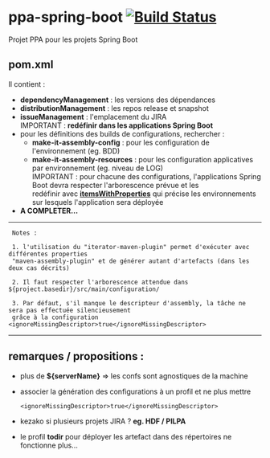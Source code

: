 ppa-spring-boot [![Build Status](http://jenkins.agrica.loc/buildStatus/icon?job=socle/ci-SOCLE-PPA-spring-boot-master)](http://jenkins.agrica.loc/job/ditw/job/socle/job/ci-SOCLE-PPA-spring-boot-master/)
================= 

Projet PPA pour les projets Spring Boot

## pom.xml

Il contient :
- **dependencyManagement** : les versions des dépendances
- **distributionManagement** : les repos release et snapshot
- **issueManagement** : l'emplacement du JIRA   
IMPORTANT : **redéfinir _<jira-project>_ dans les applications Spring Boot**
- pour les définitions des builds de configurations, rechercher :
    - **make-it-assembly-config** : pour les configuration de l'environnement (eg. BDD)
    - **make-it-assembly-resources** : pour les configuration applicatives par environnement (eg. niveau de LOG)  
    IMPORTANT : pour chacune des configurations, l'applications Spring Boot devra respecter l'arborescence prévue et les  
    redéfinir avec **[itemsWithProperties](https://khmarbaise.github.io/iterator-maven-plugin/iterator-mojo.html)** qui précise les environnements sur lesquels l'application sera déployée
- **A COMPLETER...**
---
     Notes : 
     
     1. l'utilisation du "iterator-maven-plugin" permet d'exécuter avec différentes properties 
     "maven-assembly-plugin" et de générer autant d'artefacts (dans les deux cas décrits)
     
     2. Il faut respecter l'arborescence attendue dans ${project.basedir}/src/main/configuration/ 
     
     3. Par défaut, s'il manque le descripteur d'assembly, la tâche ne sera pas effectuée silencieusement
     grâce à la configuration <ignoreMissingDescriptor>true</ignoreMissingDescriptor>  
---     


## remarques / propositions :
- plus de **${serverName}** => les confs sont agnostiques de la machine
- associer la génération des configurations à un profil et ne plus mettre 
    ```
    <ignoreMissingDescriptor>true</ignoreMissingDescriptor>
    ``` 
- kezako si plusieurs projets JIRA ? **eg. HDF / PILPA**
    
- le profil **todir** pour déployer les artefact dans des répertoires ne fonctionne plus... 
 